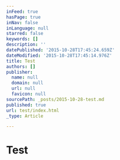 ```yaml
---
inFeed: true
hasPage: true
inNav: false
inLanguage: null
starred: false
keywords: []
description: ''
datePublished: '2015-10-28T17:45:24.659Z'
dateModified: '2015-10-28T17:45:14.976Z'
title: Test
authors: []
publisher:
  name: null
  domain: null
  url: null
  favicon: null
sourcePath: _posts/2015-10-28-test.md
published: true
url: test/index.html
_type: Article

---
```

# Test